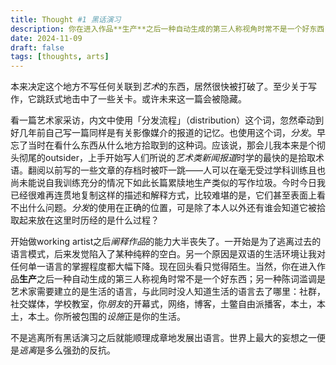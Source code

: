 ```yaml
---
title: Thought #1 黑话演习
description: 你在进入作品**生产**之后一种自动生成的第三人称视角时常不是一个好东西；另一种陈词滥调是艺术家需要建立的是生活的语言，与此同时没人知道生活的语言去了哪里
date: 2024-11-09
draft: false 
tags: [thoughts, arts] 
---
```

本来决定这个地方不写任何关联到*艺术*的东西，居然很快被打破了。至少关于写作，它跳跃式地击中了一些关卡。或许未来这一篇会被隐藏。

看一篇艺术家采访，内文中使用「分发流程」（distribution）这个词，忽然牵动到好几年前自己写一篇同样是有关影像媒介的报道的记忆。也使用这个词，*分发*。早忘了当时在看什么东西从什么地方拾取到的这种词。应该说，那会儿我本来是个彻头彻尾的outsider，上手开始写人们所说的*艺术类新闻报道*时学的最快的是拾取术语。翻阅以前写的一些文章的存档时被吓一跳——人可以在毫无受过学科训练且也尚未能说自我训练充分的情况下如此长篇累牍地生产类似的写作垃圾。今时今日我已经很难再连贯地复制这样的描述和解释方式，比较难堪的是，它们甚至表面上看不出什么问题。*分发*的使用在正确的位置，可是除了本人以外还有谁会知道它被拾取起来放在这里时历经的是什么过程？

开始做working artist之后*阐释作品*的能力大半丧失了。一开始是为了逃离过去的语言模式，后来发觉陷入了某种纯粹的空白。另一个原因是双语的生活环境让我对任何单一语言的掌握程度都大幅下降。现在回头看只觉得陌生。当然，你在进入作品**生产**之后一种自动生成的第三人称视角时常不是一个好东西；另一种陈词滥调是艺术家需要建立的是生活的语言，与此同时没人知道生活的语言去了哪里：社群，社交媒体，学校教室，你*朋友*的开幕式，网络，博客，土鳖自由派播客，本土，本土，本土。你所被包围的*设施*正是你的生活。

不是逃离所有黑话演习之后就能顺理成章地发展出语言。世界上最大的妄想之一便是*逃离*是多么强劲的反抗。

